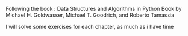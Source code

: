 Following the book : Data Structures and Algorithms in Python
Book by Michael H. Goldwasser, Michael T. Goodrich, and Roberto Tamassia

I will solve some exercises for each chapter, as much as i have time
